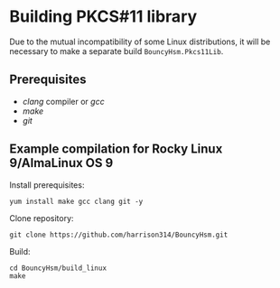 # Building PKCS#11 library
Due to the mutual incompatibility of some Linux distributions, it will be necessary to make a separate build `BouncyHsm.Pkcs11Lib`.

## Prerequisites
- _clang_ compiler or _gcc_
- _make_
- _git_

## Example compilation for Rocky Linux 9/AlmaLinux OS 9
Install prerequisites:

```
yum install make gcc clang git -y
```

Clone repository:
```
git clone https://github.com/harrison314/BouncyHsm.git
```

Build:
```
cd BouncyHsm/build_linux
make
```
